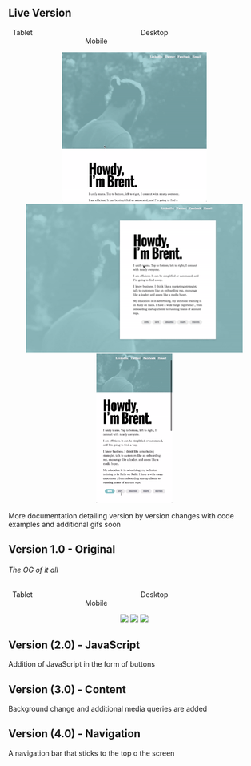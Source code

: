 ## Live Version
<p>&nbsp; Tablet &nbsp;&nbsp;&nbsp;&nbsp;&nbsp; &nbsp;&nbsp;&nbsp;&nbsp;&nbsp; &nbsp;&nbsp;&nbsp;&nbsp;&nbsp; &nbsp;&nbsp;&nbsp;&nbsp;&nbsp; &nbsp;&nbsp;&nbsp;&nbsp;&nbsp; &nbsp;&nbsp;&nbsp;&nbsp;&nbsp; &nbsp;&nbsp;&nbsp;&nbsp;&nbsp; &nbsp;&nbsp;&nbsp;&nbsp;&nbsp; &nbsp;&nbsp;&nbsp;&nbsp;&nbsp; Desktop &nbsp;&nbsp;&nbsp;&nbsp;&nbsp; &nbsp;&nbsp;&nbsp;&nbsp;&nbsp; &nbsp;&nbsp;&nbsp;&nbsp;&nbsp; &nbsp;&nbsp;&nbsp;&nbsp;&nbsp; &nbsp;&nbsp;&nbsp;&nbsp;&nbsp; &nbsp;&nbsp;&nbsp;&nbsp;&nbsp; &nbsp;&nbsp;&nbsp;&nbsp;&nbsp; &nbsp;&nbsp;&nbsp;&nbsp;&nbsp; &nbsp;&nbsp;&nbsp;&nbsp;&nbsp; &nbsp;&nbsp;&nbsp;&nbsp;&nbsp; &nbsp;&nbsp;&nbsp;&nbsp;&nbsp; &nbsp;&nbsp;&nbsp;&nbsp;&nbsp; &nbsp;&nbsp;&nbsp;&nbsp;&nbsp; &nbsp;&nbsp; Mobile</p>
<p align="center" margin-bottom="none">
  <img src="gifs/version-c-medium.gif" height="298"/>
  <img src="gifs/version-c-large.gif" height="298"/>
  <img src="gifs/version-c-small.gif" height="298"/>
</p>

More documentation detailing version by version changes with code examples and additional gifs soon

## Version 1.0 - Original
###### _The OG of it all_
<p>&nbsp; Tablet &nbsp;&nbsp;&nbsp;&nbsp;&nbsp; &nbsp;&nbsp;&nbsp;&nbsp;&nbsp; &nbsp;&nbsp;&nbsp;&nbsp;&nbsp; &nbsp;&nbsp;&nbsp;&nbsp;&nbsp; &nbsp;&nbsp;&nbsp;&nbsp;&nbsp; &nbsp;&nbsp;&nbsp;&nbsp;&nbsp; &nbsp;&nbsp;&nbsp;&nbsp;&nbsp; &nbsp;&nbsp;&nbsp;&nbsp;&nbsp; &nbsp;&nbsp;&nbsp;&nbsp;&nbsp; Desktop &nbsp;&nbsp;&nbsp;&nbsp;&nbsp; &nbsp;&nbsp;&nbsp;&nbsp;&nbsp; &nbsp;&nbsp;&nbsp;&nbsp;&nbsp; &nbsp;&nbsp;&nbsp;&nbsp;&nbsp; &nbsp;&nbsp;&nbsp;&nbsp;&nbsp; &nbsp;&nbsp;&nbsp;&nbsp;&nbsp; &nbsp;&nbsp;&nbsp;&nbsp;&nbsp; &nbsp;&nbsp;&nbsp;&nbsp;&nbsp; &nbsp;&nbsp;&nbsp;&nbsp;&nbsp; &nbsp;&nbsp;&nbsp;&nbsp;&nbsp; &nbsp;&nbsp;&nbsp;&nbsp;&nbsp; &nbsp;&nbsp;&nbsp;&nbsp;&nbsp; &nbsp;&nbsp;&nbsp;&nbsp;&nbsp; &nbsp;&nbsp; Mobile</p>
<p align="center" margin-bottom="none">
  <img src="gifs/original-medium.gif" height="298"/>
  <img src="gifs/original-large.gif" height="298"/>
  <img src="gifs/original-small.gif" height="298"/>
</p>


## Version (2.0) - JavaScript
Addition of JavaScript in the form of buttons

## Version (3.0) - Content
Background change and additional media queries are added

## Version (4.0) - Navigation
A navigation bar that sticks to the top o the screen
